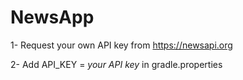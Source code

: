 # NewsApp

1- Request your own API key from https://newsapi.org

2- Add API_KEY = *your API key* in gradle.properties

